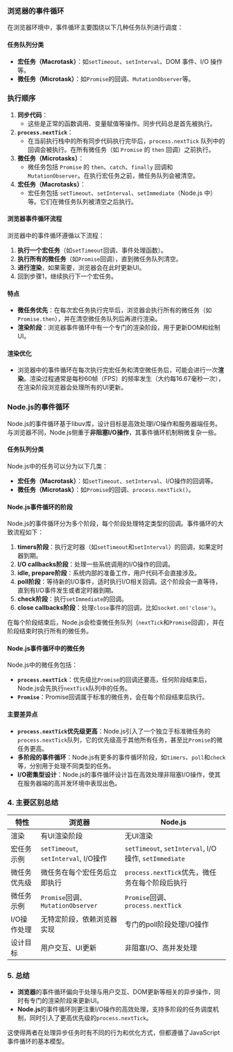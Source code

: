 ### 浏览器的事件循环

在浏览器环境中，事件循环主要围绕以下几种任务队列进行调度：

#### 任务队列分类

- **宏任务（Macrotask）**：如`setTimeout`、`setInterval`、DOM 事件、I/O 操作等。
- **微任务（Microtask）**：如`Promise`的回调、`MutationObserver`等。
### 执行顺序
1. **同步代码**：
    - 这些是正常的函数调用、变量赋值等操作。同步代码总是首先被执行。
2. **`process.nextTick`**：
    - 在当前执行栈中的所有同步代码执行完毕后，`process.nextTick` 队列中的回调会被执行。在所有微任务（如 `Promise` 的 `then` 回调）之前执行。
3. **微任务（Microtasks）**：
    - 微任务包括 `Promise` 的 `then`、`catch`、`finally` 回调和 `MutationObserver`。在执行宏任务之前，微任务队列会被清空。
4. **宏任务（Macrotasks）**：
    - 宏任务包括 `setTimeout`、`setInterval`、`setImmediate`（Node.js 中）等。它们在微任务队列被清空之后执行。

#### 浏览器事件循环流程

浏览器中的事件循环遵循以下流程：

1. **执行一个宏任务**（如`setTimeout`回调、事件处理函数）。
2. **执行所有的微任务**（如`Promise`回调），直到微任务队列清空。
3. **进行渲染**，如果需要，浏览器会在此时更新UI。
4. 回到步骤1，继续执行下一个宏任务。

#### 特点

- **微任务优先**：在每次宏任务执行完毕后，浏览器会执行所有的微任务（如`Promise.then`），并在清空微任务队列后再进行渲染。
- **渲染阶段**：浏览器事件循环中有一个专门的渲染阶段，用于更新DOM和绘制UI。

#### 渲染优化

- 浏览器中的事件循环在每次执行完宏任务和清空微任务后，可能会进行一次**渲染**。渲染过程通常是每秒60帧（FPS）的频率发生（大约每16.67毫秒一次），在渲染阶段浏览器会处理所有的UI更新。

### Node.js的事件循环

Node.js的事件循环基于libuv库，设计目标是高效处理I/O操作和服务器端任务。与浏览器不同，Node.js侧重于**非阻塞I/O操作**，其事件循环机制稍微复杂一些。

#### 任务队列分类

Node.js中的任务可以分为以下几类：

- **宏任务（Macrotask）**：如`setTimeout`、`setInterval`、I/O操作的回调等。
- **微任务（Microtask）**：如`Promise`的回调、`process.nextTick()`。

#### Node.js事件循环的阶段

Node.js的事件循环分为多个阶段，每个阶段处理特定类型的回调。事件循环的大致流程如下：

1. **timers阶段**：执行定时器（如`setTimeout`和`setInterval`）的回调，如果定时器到期。
2. **I/O callbacks阶段**：处理一些系统调用的I/O操作的回调。
3. **idle, prepare阶段**：系统内部的准备工作，用户代码不会直接涉及。
4. **poll阶段**：等待新的I/O事件，适时执行I/O相关回调。这个阶段会一直等待，直到有I/O事件发生或者定时器到期。
5. **check阶段**：执行`setImmediate`的回调。
6. **close callbacks阶段**：处理`close`事件的回调，比如`socket.on('close')`。

在每个阶段结束后，Node.js会检查微任务队列（`nextTick`和`Promise`回调），并在阶段结束时执行所有的微任务。

#### Node.js事件循环中的微任务

Node.js中的微任务包括：

- **`process.nextTick`**：优先级比`Promise`的回调还要高，任何阶段结束后，Node.js会先执行`nextTick`队列中的任务。
- **`Promise`**：Promise回调属于标准的微任务，会在每个阶段结束后执行。

#### 主要差异点

- **`process.nextTick`优先级更高**：Node.js引入了一个独立于标准微任务的`process.nextTick`队列，它的优先级高于其他所有任务，甚至比`Promise`的微任务更高。
- **多阶段的事件循环**：Node.js有更多的事件循环阶段，如`timers`、`poll`和`check`等，分别用于处理不同类型的任务。
- **I/O密集型设计**：Node.js的事件循环设计旨在高效处理非阻塞I/O操作，使其在服务器端的高并发环境中表现出色。

### 4. 主要区别总结

|特性|浏览器|Node.js|
|---|---|---|
|渲染|有UI渲染阶段|无UI渲染|
|宏任务示例|`setTimeout`, `setInterval`, I/O操作|`setTimeout`, `setInterval`, I/O操作, `setImmediate`|
|微任务优先级|微任务在每个宏任务后立即执行|`process.nextTick`优先，微任务在每个阶段后执行|
|微任务示例|`Promise`回调、`MutationObserver`|`Promise`回调、`process.nextTick`|
|I/O操作处理|无特定阶段，依赖浏览器实现|专门的poll阶段处理I/O操作|
|设计目标|用户交互、UI更新|非阻塞I/O、高并发处理|

### 5. 总结

- **浏览器**的事件循环偏向于处理与用户交互、DOM更新等相关的异步操作，同时有专门的渲染阶段来更新UI。
- **Node.js**的事件循环则更注重I/O操作的高效处理，支持多阶段的任务调度机制，同时引入了更高优先级的`process.nextTick`。

这使得两者在处理异步任务时有不同的行为和优化方式，但都遵循了JavaScript事件循环的基本模型。